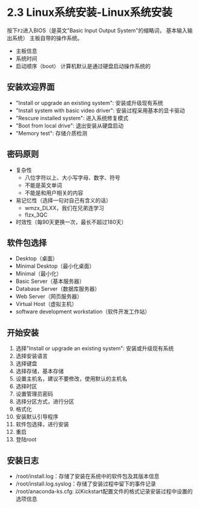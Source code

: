 # 2.3 Linux系统安装-Linux系统安装

按下`F2`进入BIOS（是英文"Basic Input Output System"的缩略词， 基本输入输出系统）
主板自带的操作系统。
- 主板信息
- 系统时间
- 启动顺序（boot）
计算机默认是通过硬盘启动操作系统的

## 安装欢迎界面
- "Install or upgrade an existing system": 安装或升级现有系统
- "Install system with basic video driver": 安装过程采用基本的显卡驱动
- "Rescure installed system": 进入系统修复模式
- "Boot from local drive": 退出安装从硬盘启动
- "Memory test": 存储介质检测
## 密码原则
- 复杂性
    - 八位字符以上、大小写字母、数字、符号
    - 不能是英文单词
    - 不能是和用户相关的内容
- 易记忆性（选择一句对自己有含义的话）
    - wmzx_DLXX，我们在兄弟连学习
    - flzx_3QC
- 时效性（每90天更换一次，最长不超过180天）
## 软件包选择
- Desktop（桌面）
- Minimal Desktop（最小化桌面）
- Minimal（最小化）
- Basic Server（基本服务器）
- Database Server（数据库服务器）
- Web Server（网页服务器）
- Virtual Host（虚拟主机）
- software development workstation（软件开发工作站）

## 开始安装
1. 选择"Install or upgrade an existing system": 安装或升级现有系统
2. 选择安装语言
3. 选择键盘
4. 选择存储，基本存储
5. 设置主机名，建议不要修改，使用默认的主机名
6. 选择时区
7. 设置管理员密码
8. 选择分区方式，进行分区
9. 格式化
10. 安装默认引导程序
11. 软件包选择，进行安装
12. 重启
13. 登陆root

## 安装日志
- /root/install.log：存储了安装在系统中的软件包及其版本信息
- /root/install.log.syslog：存储了安装过程中留下的事件记录
- /root/anaconda-ks.cfg: 以Kickstart配置文件的格式记录安装过程中设置的选项信息
